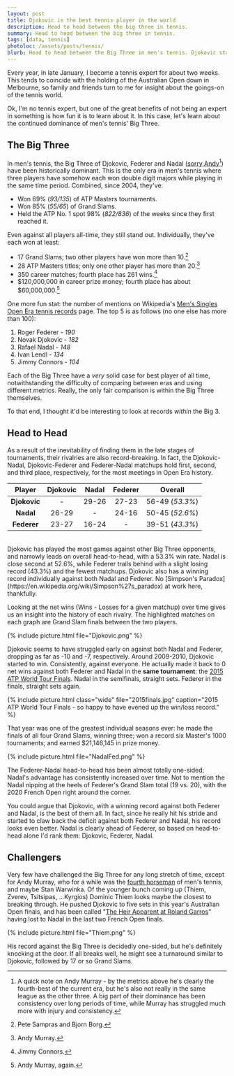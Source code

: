 ```yaml
---
layout: post
title: Djokovic is the best tennis player in the world
description: Head to head between the big three in tennis.
summary: Head to head between the big three in tennis.
tags: [data, tennis]
photoloc: /assets/posts/tennis/
blurb: Head to head between the Big Three in men's tennis. Djokovic started behind the other two, but around 2010 he took off. 
---
```


Every year, in late January, I become a tennis expert for about two weeks. This tends to coincide with the holding of the Australian Open down in Melbourne, so family and friends turn to me for insight about the goings-on of the tennis world.

Ok, I'm no tennis expert, but one of the great benefits of not being an expert in something is how fun it is to learn about it. In this case, let's learn about the continued dominance of men's tennis' Big Three.

## The Big Three

In men's tennis, the Big Three of Djokovic, Federer and Nadal ([sorry Andy](https://fivethirtyeight.com/features/andy-murray-tennis-big-four/)[^1]) have been historically dominant. This is the only era in men's tennis where three players have somehow each won double digit majors while playing in the same time period. Combined, since 2004, they've:
- Won 69% (*93/135*) of ATP Masters tournaments.
- Won 85% (*55/65*) of Grand Slams.
- Held the ATP No. 1 spot 98% (*822/836*) of the weeks since they first reached it.

Even against all players all-time, they still stand out. Individually, they've each won at least:
- 17 Grand Slams; two other players have won more than 10.[^2]
- 28 ATP Masters titles; only one other player has more than 20.[^3]
- 350 career matches; fourth place has 261 wins.[^4]
- $120,000,000 in career prize money; fourth place has about $60,000,000.[^5]

One more fun stat: the number of mentions on Wikipedia's [Men's Singles Open Era tennis records](https://en.wikipedia.org/wiki/Open_Era_tennis_records_%E2%80%93_men%27s_singles#Prize_money) page. The top 5 is as follows (no one else has more than 100):

1. Roger Federer - *190*
2. Novak Djokovic - *182*
3. Rafael Nadal - *148*
4. Ivan Lendl - *134*
5. Jimmy Connors - *104*

Each of the Big Three have a *very* solid case for best player of all time, notwithstanding the difficulty of comparing between eras and using different metrics. Really, the only fair comparison is within the Big Three themselves.

To that end, I thought it'd be interesting to look at records *within* the Big 3.

## Head to Head
As a result of the inevitability of finding them in the late stages of tournaments, their rivalries are also record-breaking. In fact, the Djokovic-Nadal, Djokovic-Federer and Federer-Nadal matchups hold first, second, and third place, respectively, for the most meetings in Open Era history.


Player      | Djokovic | Nadal  | Federer | Overall
:----:      | :------: | :---:  | :-----: | :-----:
**Djokovic**|    -     |  29-26 | 27-23   | 56-49 (*53.3%*)
**Nadal**   |  26-29   |    -   | 24-16   | 50-45 (*52.6%*)
**Federer** |  23-27   |  16-24 |     -   | 39-51 (*43.3%*)

<br>
Djokovic has played the most games against other Big Three opponents, and narrowly leads on overall head-to-head, with a 53.3% win rate.  Nadal is close second at 52.6%, while Federer trails behind with a slight losing record (43.3%) and the fewest matchups. Djokovic also has a winning record individually against both Nadal and Federer. No [Simpson's Paradox](https://en.wikipedia.org/wiki/Simpson%27s_paradox) at work here, thankfully.

Looking at the net wins (Wins - Losses for a given matchup) over time gives us an insight into the history of each rivalry. The highlighted matches on each graph are Grand Slam finals between the two players.

{% include picture.html
   file="Djokovic.png"
%}

Djokovic seems to have struggled early on against both Nadal and Federer, dropping as far as -10 and -7, respectively. Around 2009-2010, Djokovic started to win. Consistently, against everyone. He actually made it back to 0 net wins against both Federer and Nadal in the **same tournament**: the [2015 ATP World Tour Finals](https://en.wikipedia.org/wiki/2015_ATP_World_Tour_Finals). Nadal in the semifinals, straight sets. Federer in the finals, straight sets again. 

{% include picture.html
   class="wide"
   file="2015finals.jpg"
   caption="2015 ATP World Tour Finals - so happy to have evened up the win/loss record."
%}

That year was one of the greatest individual seasons ever: he made the finals of all four Grand Slams, winning three; won a record six Master's 1000 tournaments; and earned $21,146,145 in prize money.


{% include picture.html
   file="NadalFed.png"
%}

The Federer-Nadal head-to-head has been almost totally one-sided; Nadal's advantage has consistently increased over time. Not to mention the Nadal nipping at the heels of Federer's Grand Slam total (19 vs. 20), with the 2020 French Open right around the corner.

You could argue that Djokovic, with a winning record against both Federer and Nadal, is the best of them all. In fact, since he really hit his stride and started to claw back the deficit against both Federer and Nadal, his record looks even better. Nadal is clearly ahead of Federer, so based on head-to-head alone I'd rank them: Djokovic, Federer, Nadal.

## Challengers
Very few have challenged the Big Three for any long stretch of time, except for Andy Murray, who for a while was the [fourth horseman](https://en.wikipedia.org/wiki/Big_Four_(tennis)) of men's tennis, and maybe Stan Warwinka.
Of the younger bunch coming up (Thiem, Zverev, Tsitsipas, ...Kyrgios) Dominic Thiem looks maybe the closest to breaking through. He pushed Djokovic to five sets in this year's Australian Open finals, and has been called "[The Heir Apparent at Roland Garros](https://www.telegraph.co.uk/tennis/2018/06/09/rafael-nadal-aiming-keep-french-open-heir-apparent-dominic-thiem/)" having lost to Nadal in the last two French Open finals.

{% include picture.html
   file="Thiem.png"
%}

His record against the Big Three is decidedly one-sided, but he's definitely knocking at the door. If all breaks well, he might see a turnaround similar to Djokovic, followed by 17 or so Grand Slams.

[^1]: A quick note on Andy Murray - by the metrics above he's clearly the fourth-best of the current era, but he's also not really in the same league as the other three. A big part of their dominance has been consistency over long periods of time, while Murray has struggled much more with injury and consistency.
[^2]: Pete Sampras and Bjorn Borg.
[^3]: Andy Murray.
[^4]: Jimmy Connors.
[^5]: Andy Murray, again.
